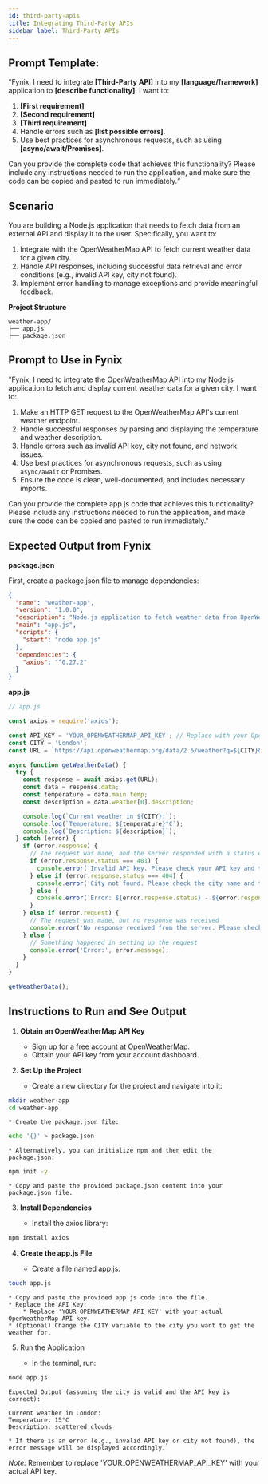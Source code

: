 ```yaml
---
id: third-party-apis
title: Integrating Third-Party APIs
sidebar_label: Third-Party APIs
---
```

## Prompt Template:
"Fynix, I need to integrate **[Third-Party API]** into my **[language/framework]** application to **[describe functionality]**. I want to:

1. **[First requirement]**
2. **[Second requirement]**
3. **[Third requirement]**
4. Handle errors such as **[list possible errors]**.
5. Use best practices for asynchronous requests, such as using **[async/await/Promises]**.

Can you provide the complete code that achieves this functionality? Please include any instructions needed to run the application, and make sure the code can be copied and pasted to run immediately.“

## Scenario

You are building a Node.js application that needs to fetch data from an external API and display it to the user. Specifically, you want to:

1. Integrate with the OpenWeatherMap API to fetch current weather data for a given city.
2. Handle API responses, including successful data retrieval and error conditions (e.g., invalid API key, city not found).
3. Implement error handling to manage exceptions and provide meaningful feedback.



**Project Structure**

```
weather-app/
├── app.js
├── package.json
```


## Prompt to Use in Fynix

"Fynix, I need to integrate the OpenWeatherMap API into my Node.js application to fetch and display current weather data for a given city. I want to:

1. Make an HTTP GET request to the OpenWeatherMap API's current weather endpoint.
2. Handle successful responses by parsing and displaying the temperature and weather description.
3. Handle errors such as invalid API key, city not found, and network issues.
4. Use best practices for asynchronous requests, such as using `async/await` or Promises.
5. Ensure the code is clean, well-documented, and includes necessary imports.

Can you provide the complete app.js code that achieves this functionality? Please include any instructions needed to run the application, and make sure the code can be copied and pasted to run immediately."


## Expected Output from Fynix

**package.json**

First, create a package.json file to manage dependencies:

```json
{
  "name": "weather-app",
  "version": "1.0.0",
  "description": "Node.js application to fetch weather data from OpenWeatherMap API",
  "main": "app.js",
  "scripts": {
    "start": "node app.js"
  },
  "dependencies": {
    "axios": "^0.27.2"
  }
}
```

**app.js**

```js
// app.js

const axios = require('axios');

const API_KEY = 'YOUR_OPENWEATHERMAP_API_KEY'; // Replace with your OpenWeatherMap API key
const CITY = 'London';
const URL = `https://api.openweathermap.org/data/2.5/weather?q=${CITY}&appid=${API_KEY}&units=metric`;

async function getWeatherData() {
  try {
    const response = await axios.get(URL);
    const data = response.data;
    const temperature = data.main.temp;
    const description = data.weather[0].description;

    console.log(`Current weather in ${CITY}:`);
    console.log(`Temperature: ${temperature}°C`);
    console.log(`Description: ${description}`);
  } catch (error) {
    if (error.response) {
      // The request was made, and the server responded with a status code outside of 2xx
      if (error.response.status === 401) {
        console.error('Invalid API key. Please check your API key and try again.');
      } else if (error.response.status === 404) {
        console.error('City not found. Please check the city name and try again.');
      } else {
        console.error(`Error: ${error.response.status} - ${error.response.statusText}`);
      }
    } else if (error.request) {
      // The request was made, but no response was received
      console.error('No response received from the server. Please check your network connection.');
    } else {
      // Something happened in setting up the request
      console.error('Error:', error.message);
    }
  }
}

getWeatherData();
```

## Instructions to Run and See Output

1. **Obtain an OpenWeatherMap API Key**

    * Sign up for a free account at OpenWeatherMap.
    * Obtain your API key from your account dashboard.

2. **Set Up the Project**
     * Create a new directory for the project and navigate into it:

```bash
mkdir weather-app
cd weather-app
```

    * Create the package.json file:

```bash
echo '{}' > package.json
```

    * Alternatively, you can initialize npm and then edit the package.json:

```bash
npm init -y
```

    * Copy and paste the provided package.json content into your package.json file.

3. **Install Dependencies**

    * Install the axios library:

```bash
npm install axios
```

4. **Create the app.js File**

    * Create a file named app.js:
```bash
touch app.js
```


    * Copy and paste the provided app.js code into the file.
    * Replace the API Key:
        * Replace 'YOUR_OPENWEATHERMAP_API_KEY' with your actual OpenWeatherMap API key.
    * (Optional) Change the CITY variable to the city you want to get the weather for.

5. Run the Application

    * In the terminal, run:

```bash
node app.js
```

    Expected Output (assuming the city is valid and the API key is correct):

```
Current weather in London:
Temperature: 15°C
Description: scattered clouds
```

    * If there is an error (e.g., invalid API key or city not found), the error message will be displayed accordingly.



*Note:* Remember to replace 'YOUR_OPENWEATHERMAP_API_KEY' with your actual API key.
